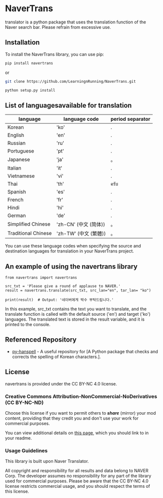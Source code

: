 # NaverTrans

translator is a python package that uses the translation function of the Naver search bar. Please refrain from excessive use. 


## Installation

To install the NaverTrans library, you can use pip:

```bash
pip install navertrans
```

or

```bash
git clone https://github.com/LearningnRunning/NaverTrans.git

python setup.py install
```

## List of languages ​​available for translation

|language|language code|period separator|
|-------|--------|----------|
|Korean | 'ko'|.|
|English | 'en'|.|
|Russian | 'ru'|.|
|Portuguese | 'pt'|.|
|Japanese | 'ja'|。|
|Italian | 'it'|.|
|Vietnamese | 'vi'|.|
|Thai | 'th'|ครับ|
|Spanish | 'es'|.|
|French | 'fr'|.|
|Hindi | 'hi'|.|
|German | 'de'|.|
|Simplified Chinese | 'zh-CN' (中文 (简体))|。|
|Traditional Chinese | 'zh-TW' (中文 (繁體))|。|

You can use these language codes when specifying the source and destination languages for translation in your NaverTrans project.

## An example of using the navertrans library
```
from navertrans import navertrans

src_txt = 'Please give a round of applause to NAVER.'
result = navertrans.translate(src_txt, src_lan="en", tar_lan= "ko")

print(result)  # Output: '네이버에게 박수 부탁드립니다.'
```

In this example, src_txt contains the text you want to translate, and the translate function is called with the default source ('en') and target ('ko') languages. The translated text is stored in the result variable, and it is printed to the console.

## Referenced Repository
- [py-hanspell](https://github.com/ssut/py-hanspell) - A useful repository for [A Python package that checks and corrects the spelling of Korean characters.].

## License
navertrans is provided under the CC BY-NC 4.0 license. 

### Creative Commons Attribution-NonCommercial-NoDerivatives (CC BY-NC-ND)

Choose this license if you want to permit others to **_share_** (mirror) your mod content, providing that they credit you and don't use your work for commercial purposes.

You can view additional details on [this page](https://creativecommons.org/licenses/by-nc-nd/4.0/), which you should link to in your readme.

### Usage Guidelines
This library is built upon Naver Translator.

All copyright and responsibility for all results and data belong to NAVER Corp. The developer assumes no responsibility for any part of the library used for commercial purposes. Please be aware that the CC BY-NC 4.0 license restricts commercial usage, and you should respect the terms of this license.
